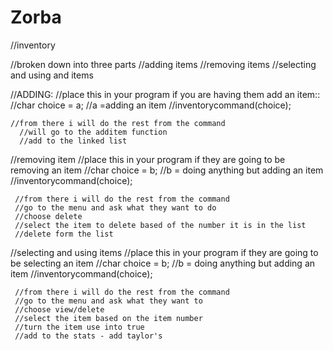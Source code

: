 # Zorba

//inventory

//broken down into three parts
  //adding items
  //removing items
  //selecting and using and items
  
  //ADDING:
  //place this in your program if you are having them add an item::
  //char choice = a; //a =adding an item
  //inventorycommand(choice);
  
    //from there i will do the rest from the command
      //will go to the additem function
      //add to the linked list 
  
  //removing item
  //place this in your program if they are going to be removing an item 
  //char choice = b; //b = doing anything but adding an item
  //inventorycommand(choice);
  
     //from there i will do the rest from the command
     //go to the menu and ask what they want to do
     //choose delete
     //select the item to delete based of the number it is in the list
     //delete form the list
    
  //selecting and using items 
  //place this in your program if they are going to be selecting an item
  //char choice = b; //b = doing anything but adding an item
  //inventorycommand(choice);
  
     //from there i will do the rest from the command
     //go to the menu and ask what they want to 
     //choose view/delete
     //select the item based on the item number
     //turn the item use into true
     //add to the stats - add taylor's 
  
 
